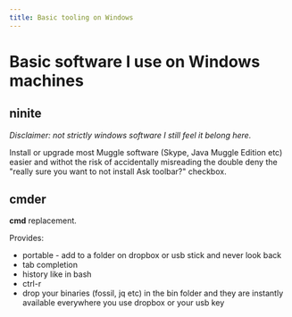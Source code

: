 ```yaml
---
title: Basic tooling on Windows 
---
```

# Basic software I use on Windows machines

## ninite 

*Disclaimer: not strictly windows software I still feel it belong here.*

Install or upgrade most Muggle software (Skype, Java Muggle Edition etc) easier and withot the risk of accidentally misreading the double deny the "really sure you want to not install Ask toolbar?" checkbox.

## cmder

**cmd** replacement. 

Provides:
* portable - add to a folder on dropbox or usb stick and never look back
* tab completion
* history like in bash
* ctrl-r
* drop your binaries (fossil, jq etc) in the bin folder and they are instantly available everywhere you use dropbox or your usb key

